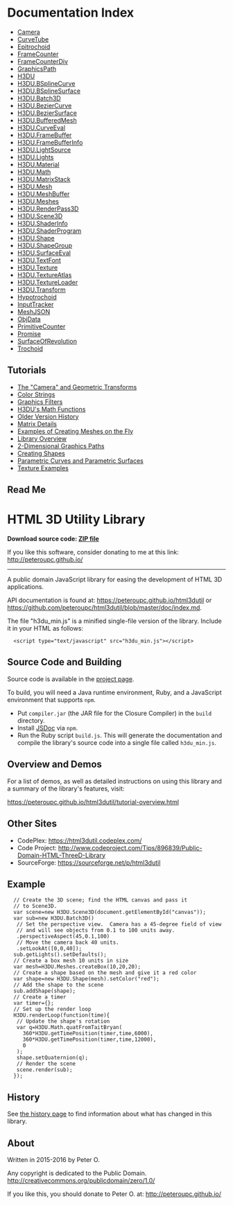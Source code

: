 # Documentation Index

* <a href="Camera.md">Camera</a>
* <a href="CurveTube.md">CurveTube</a>
* <a href="Epitrochoid.md">Epitrochoid</a>
* <a href="FrameCounter.md">FrameCounter</a>
* <a href="FrameCounterDiv.md">FrameCounterDiv</a>
* <a href="GraphicsPath.md">GraphicsPath</a>
* <a href="H3DU.md">H3DU</a>
* <a href="H3DU.BSplineCurve.md">H3DU.BSplineCurve</a>
* <a href="H3DU.BSplineSurface.md">H3DU.BSplineSurface</a>
* <a href="H3DU.Batch3D.md">H3DU.Batch3D</a>
* <a href="H3DU.BezierCurve.md">H3DU.BezierCurve</a>
* <a href="H3DU.BezierSurface.md">H3DU.BezierSurface</a>
* <a href="H3DU.BufferedMesh.md">H3DU.BufferedMesh</a>
* <a href="H3DU.CurveEval.md">H3DU.CurveEval</a>
* <a href="H3DU.FrameBuffer.md">H3DU.FrameBuffer</a>
* <a href="H3DU.FrameBufferInfo.md">H3DU.FrameBufferInfo</a>
* <a href="H3DU.LightSource.md">H3DU.LightSource</a>
* <a href="H3DU.Lights.md">H3DU.Lights</a>
* <a href="H3DU.Material.md">H3DU.Material</a>
* <a href="H3DU.Math.md">H3DU.Math</a>
* <a href="H3DU.MatrixStack.md">H3DU.MatrixStack</a>
* <a href="H3DU.Mesh.md">H3DU.Mesh</a>
* <a href="H3DU.MeshBuffer.md">H3DU.MeshBuffer</a>
* <a href="H3DU.Meshes.md">H3DU.Meshes</a>
* <a href="H3DU.RenderPass3D.md">H3DU.RenderPass3D</a>
* <a href="H3DU.Scene3D.md">H3DU.Scene3D</a>
* <a href="H3DU.ShaderInfo.md">H3DU.ShaderInfo</a>
* <a href="H3DU.ShaderProgram.md">H3DU.ShaderProgram</a>
* <a href="H3DU.Shape.md">H3DU.Shape</a>
* <a href="H3DU.ShapeGroup.md">H3DU.ShapeGroup</a>
* <a href="H3DU.SurfaceEval.md">H3DU.SurfaceEval</a>
* <a href="H3DU.TextFont.md">H3DU.TextFont</a>
* <a href="H3DU.Texture.md">H3DU.Texture</a>
* <a href="H3DU.TextureAtlas.md">H3DU.TextureAtlas</a>
* <a href="H3DU.TextureLoader.md">H3DU.TextureLoader</a>
* <a href="H3DU.Transform.md">H3DU.Transform</a>
* <a href="Hypotrochoid.md">Hypotrochoid</a>
* <a href="InputTracker.md">InputTracker</a>
* <a href="MeshJSON.md">MeshJSON</a>
* <a href="ObjData.md">ObjData</a>
* <a href="PrimitiveCounter.md">PrimitiveCounter</a>
* <a href="Promise.md">Promise</a>
* <a href="SurfaceOfRevolution.md">SurfaceOfRevolution</a>
* <a href="Trochoid.md">Trochoid</a>

## Tutorials

* <a href="tutorial-camera.md">The "Camera" and Geometric Transforms</a>
* <a href="tutorial-colors.md">Color Strings</a>
* <a href="tutorial-filters.md">Graphics Filters</a>
* <a href="tutorial-glmath.md">H3DU's Math Functions</a>
* <a href="tutorial-history.md">Older Version History</a>
* <a href="tutorial-matrixdetails.md">Matrix Details</a>
* <a href="tutorial-meshexamples.md">Examples of Creating Meshes on the Fly</a>
* <a href="tutorial-overview.md">Library Overview</a>
* <a href="tutorial-paths.md">2-Dimensional Graphics Paths</a>
* <a href="tutorial-shapes.md">Creating Shapes</a>
* <a href="tutorial-surfaces.md">Parametric Curves and Parametric Surfaces</a>
* <a href="tutorial-textures.md">Texture Examples</a>

## Read Me

<h1>HTML 3D Utility Library</h1><p><strong>Download source code: <a href="https://github.com/peteroupc/html3dutil/archive/master.zip">ZIP file</a></strong></p>
<p>If you like this software, consider donating to me at this link: <a href="http://peteroupc.github.io/">http://peteroupc.github.io/</a></p>
<hr>
<p>A public domain JavaScript library for easing the development of HTML 3D applications.</p>
<p>API documentation is found at: <a href="https://peteroupc.github.io/html3dutil">https://peteroupc.github.io/html3dutil</a>
or <a href="https://github.com/peteroupc/html3dutil/blob/master/doc/index.md">https://github.com/peteroupc/html3dutil/blob/master/doc/index.md</a>.</p>
<p>The file &quot;h3du_min.js&quot; is a minified single-file version of the library.  Include it in your HTML
as follows:</p>
<pre class="prettyprint source lang-html"><code>  &lt;script type=&quot;text/javascript&quot; src=&quot;h3du_min.js&quot;>&lt;/script></code></pre><h2>Source Code and Building</h2><p>Source code is available in the <a href="https://github.com/peteroupc/html3dutil">project page</a>.</p>
<p>To build, you will need a Java runtime environment, Ruby, and a JavaScript environment
that supports <code>npm</code>.</p>
<ul>
<li>Put <code>compiler.jar</code> (the JAR file for the Closure Compiler) in the <code>build</code> directory.</li>
<li>Install <a href="https://github.com/jsdoc3/jsdoc">JSDoc</a> via <code>npm</code>.</li>
<li>Run the Ruby script <code>build.js</code>. This will generate the documentation and compile
the library's source code into a single file called <code>h3du_min.js</code>.</li>
</ul>
<h2>Overview and Demos</h2><p>For a list of demos, as well as detailed instructions on using this library and a summary of the library's features, visit:</p>
<p><a href="https://peteroupc.github.io/html3dutil/tutorial-overview.html">https://peteroupc.github.io/html3dutil/tutorial-overview.html</a></p>
<h2>Other Sites</h2><ul>
<li>CodePlex: <a href="https://html3dutil.codeplex.com/">https://html3dutil.codeplex.com/</a></li>
<li>Code Project: <a href="http://www.codeproject.com/Tips/896839/Public-Domain-HTML-ThreeD-Library">http://www.codeproject.com/Tips/896839/Public-Domain-HTML-ThreeD-Library</a></li>
<li>SourceForge: <a href="https://sourceforge.net/p/html3dutil">https://sourceforge.net/p/html3dutil</a></li>
</ul>
<h2>Example</h2><pre class="prettyprint source lang-javascript"><code>  // Create the 3D scene; find the HTML canvas and pass it
  // to Scene3D.
  var scene=new H3DU.Scene3D(document.getElementById(&quot;canvas&quot;));
  var sub=new H3DU.Batch3D()
   // Set the perspective view.  Camera has a 45-degree field of view
   // and will see objects from 0.1 to 100 units away.
   .perspectiveAspect(45,0.1,100)
   // Move the camera back 40 units.
   .setLookAt([0,0,40]);
  sub.getLights().setDefaults();
  // Create a box mesh 10 units in size
  var mesh=H3DU.Meshes.createBox(10,20,20);
  // Create a shape based on the mesh and give it a red color
  var shape=new H3DU.Shape(mesh).setColor(&quot;red&quot;);
  // Add the shape to the scene
  sub.addShape(shape);
  // Create a timer
  var timer={};
  // Set up the render loop
  H3DU.renderLoop(function(time){
   // Update the shape's rotation
   var q=H3DU.Math.quatFromTaitBryan(
     360*H3DU.getTimePosition(timer,time,6000),
     360*H3DU.getTimePosition(timer,time,12000),
     0
   );
   shape.setQuaternion(q);
   // Render the scene
   scene.render(sub);
  });</code></pre><h2>History</h2><p>See <a href="https://peteroupc.github.io/html3dutil/tutorial-history.html">the history page</a> to find
information about what has changed in this library.</p>
<h2>About</h2><p>Written in 2015-2016 by Peter O.</p>
<p>Any copyright is dedicated to the Public Domain.
<a href="http://creativecommons.org/publicdomain/zero/1.0/">http://creativecommons.org/publicdomain/zero/1.0/</a></p>
<p>If you like this, you should donate to Peter O.
at: <a href="http://peteroupc.github.io/">http://peteroupc.github.io/</a></p>
